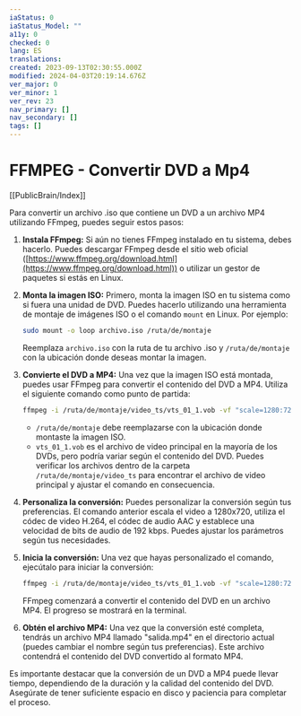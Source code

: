 ```yaml
---
iaStatus: 0
iaStatus_Model: ""
a11y: 0
checked: 0
lang: ES
translations: 
created: 2023-09-13T02:30:55.000Z
modified: 2024-04-03T20:19:14.676Z
ver_major: 0
ver_minor: 1
ver_rev: 23
nav_primary: []
nav_secondary: []
tags: []
---
```

# FFMPEG - Convertir DVD a Mp4

[[PublicBrain/Index]]

Para convertir un archivo .iso que contiene un DVD a un archivo MP4 utilizando FFmpeg, puedes seguir estos pasos:

1. **Instala FFmpeg:** Si aún no tienes FFmpeg instalado en tu sistema, debes hacerlo. Puedes descargar FFmpeg desde el sitio web oficial ([https://www.ffmpeg.org/download.html](https://www.ffmpeg.org/download.html)) o utilizar un gestor de paquetes si estás en Linux.
    
2. **Monta la imagen ISO:** Primero, monta la imagen ISO en tu sistema como si fuera una unidad de DVD. Puedes hacerlo utilizando una herramienta de montaje de imágenes ISO o el comando `mount` en Linux. Por ejemplo:
    
    ```sh
    sudo mount -o loop archivo.iso /ruta/de/montaje
    ```
    
    Reemplaza `archivo.iso` con la ruta de tu archivo .iso y `/ruta/de/montaje` con la ubicación donde deseas montar la imagen.
    
3. **Convierte el DVD a MP4:** Una vez que la imagen ISO está montada, puedes usar FFmpeg para convertir el contenido del DVD a MP4. Utiliza el siguiente comando como punto de partida:
    
   ```sh
   ffmpeg -i /ruta/de/montaje/video_ts/vts_01_1.vob -vf "scale=1280:720" -c:v libx264 -preset slow -crf 22 -c:a aac -strict experimental -b:a 192k -ac 2 salida.mp4
   ```
    
    - `/ruta/de/montaje` debe reemplazarse con la ubicación donde montaste la imagen ISO.
    - `vts_01_1.vob` es el archivo de video principal en la mayoría de los DVDs, pero podría variar según el contenido del DVD. Puedes verificar los archivos dentro de la carpeta `/ruta/de/montaje/video_ts` para encontrar el archivo de video principal y ajustar el comando en consecuencia.
4. **Personaliza la conversión:** Puedes personalizar la conversión según tus preferencias. El comando anterior escala el video a 1280x720, utiliza el códec de video H.264, el códec de audio AAC y establece una velocidad de bits de audio de 192 kbps. Puedes ajustar los parámetros según tus necesidades.
    
5. **Inicia la conversión:** Una vez que hayas personalizado el comando, ejecútalo para iniciar la conversión:
    
    ```sh    
    ffmpeg -i /ruta/de/montaje/video_ts/vts_01_1.vob -vf "scale=1280:720" -c:v libx264 -preset slow -crf 22 -c:a aac -strict experimental -b:a 192k -ac 2 salida.mp4
    ```
    
    FFmpeg comenzará a convertir el contenido del DVD en un archivo MP4. El progreso se mostrará en la terminal.
    
6. **Obtén el archivo MP4:** Una vez que la conversión esté completa, tendrás un archivo MP4 llamado "salida.mp4" en el directorio actual (puedes cambiar el nombre según tus preferencias). Este archivo contendrá el contenido del DVD convertido al formato MP4.
    

Es importante destacar que la conversión de un DVD a MP4 puede llevar tiempo, dependiendo de la duración y la calidad del contenido del DVD. Asegúrate de tener suficiente espacio en disco y paciencia para completar el proceso.